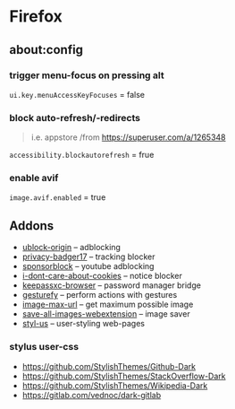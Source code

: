 # Firefox


## about:config

### trigger menu-focus on pressing alt
`ui.key.menuAccessKeyFocuses` = false

### block auto-refresh/-redirects
> i.e. appstore
/from https://superuser.com/a/1265348

`accessibility.blockautorefresh` = frue

### enable avif
`image.avif.enabled` = true


## Addons
- [ublock-origin](https://addons.mozilla.org/en-US/firefox/addon/ublock-origin/) – adblocking
- [privacy-badger17](https://addons.mozilla.org/en-US/firefox/addon/privacy-badger17/) – tracking blocker
- [sponsorblock](https://addons.mozilla.org/en-US/firefox/addon/sponsorblock/) – youtube adblocking
- [i-dont-care-about-cookies](https://addons.mozilla.org/en-US/firefox/addon/i-dont-care-about-cookies/) – notice blocker
- [keepassxc-browser](https://addons.mozilla.org/en-US/firefox/addon/keepassxc-browser/) – password manager bridge
- [gesturefy](https://addons.mozilla.org/en-US/firefox/addon/gesturefy/) – perform actions with gestures
- [image-max-url](https://addons.mozilla.org/en-US/firefox/addon/image-max-url/) – get maximum possible image
- [save-all-images-webextension](https://addons.mozilla.org/en-US/firefox/addon/save-all-images-webextension/) – image saver
- [styl-us](https://addons.mozilla.org/en-US/firefox/addon/styl-us/) – user-styling web-pages


### stylus user-css
- https://github.com/StylishThemes/Github-Dark
- https://github.com/StylishThemes/StackOverflow-Dark
- https://github.com/StylishThemes/Wikipedia-Dark
- https://gitlab.com/vednoc/dark-gitlab
